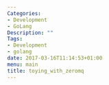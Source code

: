 ```yaml
---
Categories:
- Development
- GoLang
Description: ""
Tags:
- Development
- golang
date: 2017-03-16T11:14:53+01:00
menu: main
title: toying_with_zeromq
---
```


